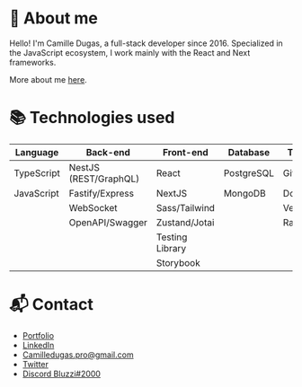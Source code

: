 # 🤔 About me
Hello! I'm Camille Dugas, a full-stack developer since 2016. Specialized in the JavaScript ecosystem, I work mainly with the React and Next frameworks. 

More about me [here](https://camilledugas.me).

# 📚 Technologies used
| Language   | Back-end              | Front-end         | Database   | Tools         |
| ---------- | --------------------- | ----------------- | ---------- | ------------- |
| TypeScript | NestJS (REST/GraphQL) | React             | PostgreSQL | Git           |
| JavaScript | Fastify/Express       | NextJS            | MongoDB    | Docker        |
|            | WebSocket             | Sass/Tailwind     |            | Vercel        |
|            | OpenAPI/Swagger       | Zustand/Jotai     |            | Railway       |
|            |                       | Testing Library   |            |               |
|            |                       | Storybook         |            |               |

# 📬 Contact
- [Portfolio](https://camilledugas.me)
- [LinkedIn](https://www.linkedin.com/in/camille-dugas)
- [Camilledugas.pro@gmail.com](mailto:camilledugas.pro@gmail.com)
- [Twitter](https://twitter.com/Bluzzi_)
- [Discord Bluzzi#2000](https://discord.com/users/233351173665456129)
